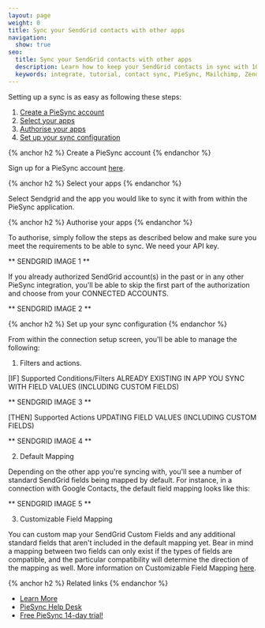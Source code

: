 ```yaml
---
layout: page
weight: 0
title: Sync your SendGrid contacts with other apps
navigation:
  show: true
seo:
  title: Sync your SendGrid contacts with other apps
  description: Learn how to keep your SendGrid contacts in sync with 100+ other apps
  keywords: integrate, tutorial, contact sync, PieSync, Mailchimp, Zendesk, Salesforce, HubSpot, Quickbooks
---
```


Setting up a sync is as easy as following these steps:
1. [Create a PieSync account](#-Create-a-PieSync-account)
2. [Select your apps](#Select-your-apps)
3. [Authorise your apps](#Authorise-your-apps)
4. [Set up your sync configuration](#Set-up-your-sync-configuration)

{% anchor h2 %}
Create a PieSync account
{% endanchor %}

Sign up for a PieSync account [here](https://app.piesync.com/).

{% anchor h2 %}
Select your apps
{% endanchor %}

Select Sendgrid and the app you would like to sync it with from within the PieSync application.

{% anchor h2 %}
Authorise your apps
{% endanchor %}

To authorise, simply follow the steps as described below and make sure you meet the requirements to be able to sync. We need your API key.

** SENDGRID IMAGE 1 **

If you already authorized SendGrid account(s) in the past or in any other PieSync integration, you'll be able to skip the first part of the authorization and choose from your CONNECTED ACCOUNTS.

** SENDGRID IMAGE 2 **

{% anchor h2 %}
Set up your sync configuration
{% endanchor %}

From within the connection setup screen, you'll be able to manage the following:
1. Filters and actions.

[IF] Supported Conditions/Filters
   ALREADY EXISTING IN APP YOU SYNC WITH
   FIELD VALUES (INCLUDING CUSTOM FIELDS)

** SENDGRID IMAGE 3 **

[THEN] Supported Actions
   UPDATING FIELD VALUES (INCLUDING CUSTOM FIELDS)

** SENDGRID IMAGE 4 **

2. Default Mapping

Depending on the other app you're syncing with, you'll see a number of standard SendGrid fields being mapped by default. For instance, in a connection with Google Contacts, the default field mapping looks like this:

** SENDGRID IMAGE 5 **

3. Customizable Field Mapping

You can custom map your SendGrid Custom Fields and any additional standard fields that aren't included in the default mapping yet. Bear in mind a mapping between two fields can only exist if the types of fields are compatible, and the particular compatibility will determine the direction of the mapping as well. More information on Customizable Field Mapping [here](https://help.piesync.com/features/new-customizable-field-mapping).


{% anchor h2 %}
Related links
{% endanchor %}


- [Learn More](https://www.piesync.com/sendgrid/)
- [PieSync Help Desk](https://help.piesync.com/connector-apps/send-grid)
- [Free PieSync 14-day trial!](https://app.piesync.com/)
